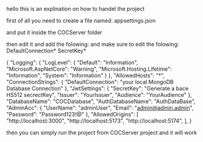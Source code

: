 hello this is an explination on how to handel the project

first of all you need to create a file named: 
appsettings.json

and put it inside the COCServer folder

then edit it and add the folowing:
and make sure to edit the folowing:
DefaultConnection*
SecretKey*

{
  "Logging": {
    "LogLevel": {
      "Default": "Information",
      "Microsoft.AspNetCore": "Warning",
      "Microsoft.Hosting.Lifetime": "Information",
      "System": "Information"
    }
  },
  "AllowedHosts": "*",
  "ConnectionStrings": {
    "DefaultConnection": "your local MongoDB Database Connection"
  },
  "JwtSettings": {
    "SecretKey": "Generate a bace HS512 secrectKey",
    "Issuer": "YourIssuer",
    "Audience": "YourAudience"
  },
  "DatabaseName": "COCDatabase",
  "AuthDatabaseName": "AuthDataBase",
  "AdminAcc": {
    "UserName": "adminUser",
    "Email": "admin@admin.admin",
    "Password": "Password123!@"
  },
  "AllowedOrigins": [
    "http://localhost:3000",
    "http://localhost:5173",
    "http://localhost:5174",
  ],
}

then you can simply run the project from COCServer project and it will work
